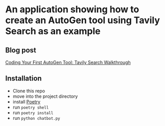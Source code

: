 # An application showing how to create an AutoGen tool using Tavily Search as an example

## Blog post

[Coding Your First AutoGen Tool: Tavily Search Walkthrough](https://www.zinyando.com/)

## Installation

- Clone this repo
- move into the project directory
- install [Poetry](https://python-poetry.org/docs/#installation)
- run `poetry shell`
- run `poetry install`
- run `python chatbot.py`